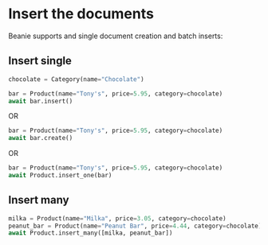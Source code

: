 # Insert the documents

Beanie supports and single document creation and batch inserts:

## Insert single

```python
chocolate = Category(name="Chocolate")

bar = Product(name="Tony's", price=5.95, category=chocolate)
await bar.insert()
```
OR
```python
bar = Product(name="Tony's", price=5.95, category=chocolate)
await bar.create()
```
OR
```python
bar = Product(name="Tony's", price=5.95, category=chocolate)
await Product.insert_one(bar)
```

## Insert many

```python
milka = Product(name="Milka", price=3.05, category=chocolate)
peanut_bar = Product(name="Peanut Bar", price=4.44, category=chocolate)
await Product.insert_many([milka, peanut_bar])
```
